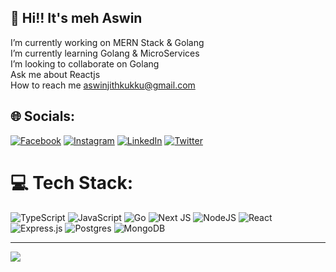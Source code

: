 ## 💫 Hi!! It's meh Aswin 
I’m currently working on MERN Stack & Golang<br> I’m currently learning Golang & MicroServices<br> I’m looking to collaborate on Golang<br>Ask me about Reactjs<br>How to reach me aswinjithkukku@gmail.com


## 🌐 Socials:
[![Facebook](https://img.shields.io/badge/Facebook-%231877F2.svg?logo=Facebook&logoColor=white)](https://facebook.com/aswinjithkukku) [![Instagram](https://img.shields.io/badge/Instagram-%23E4405F.svg?logo=Instagram&logoColor=white)](https://instagram.com/aswinjithkukku) [![LinkedIn](https://img.shields.io/badge/LinkedIn-%230077B5.svg?logo=linkedin&logoColor=white)](https://linkedin.com/in/aswinjithkukku) [![Twitter](https://img.shields.io/badge/Twitter-%231DA1F2.svg?logo=Twitter&logoColor=white)](https://twitter.com/aswinjithkukku) 

# 💻 Tech Stack:
![TypeScript](https://img.shields.io/badge/typescript-%23007ACC.svg?style=for-the-badge&logo=typescript&logoColor=white) ![JavaScript](https://img.shields.io/badge/javascript-%23323330.svg?style=for-the-badge&logo=javascript&logoColor=%23F7DF1E) ![Go](https://img.shields.io/badge/go-%2300ADD8.svg?style=for-the-badge&logo=go&logoColor=white) ![Next JS](https://img.shields.io/badge/Next-black?style=for-the-badge&logo=next.js&logoColor=white) ![NodeJS](https://img.shields.io/badge/node.js-6DA55F?style=for-the-badge&logo=node.js&logoColor=white) ![React](https://img.shields.io/badge/react-%2320232a.svg?style=for-the-badge&logo=react&logoColor=%2361DAFB) ![Express.js](https://img.shields.io/badge/express.js-%23404d59.svg?style=for-the-badge&logo=express&logoColor=%2361DAFB) ![Postgres](https://img.shields.io/badge/postgres-%23316192.svg?style=for-the-badge&logo=postgresql&logoColor=white) ![MongoDB](https://img.shields.io/badge/MongoDB-%234ea94b.svg?style=for-the-badge&logo=mongodb&logoColor=white)

---
[![](https://visitcount.itsvg.in/api?id=aswinjithkukku&icon=0&color=0)](https://visitcount.itsvg.in)

<!-- Proudly created with GPRM ( https://gprm.itsvg.in ) -->
